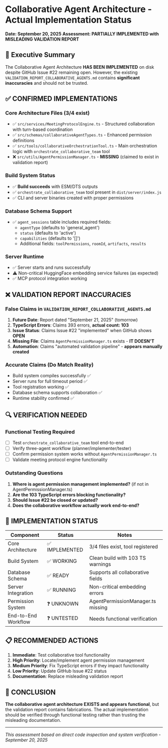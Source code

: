 # Collaborative Agent Architecture - Actual Implementation Status
**Date: September 20, 2025**
**Assessment: PARTIALLY IMPLEMENTED with MISLEADING VALIDATION REPORT**

## 🎯 Executive Summary

The Collaborative Agent Architecture **HAS BEEN IMPLEMENTED** on disk despite GitHub Issue #22 remaining open. However, the existing `VALIDATION_REPORT_COLLABORATIVE_AGENTS.md` contains **significant inaccuracies** and should not be trusted.

## ✅ **CONFIRMED IMPLEMENTATIONS**

### Core Architecture Files (3/4 exist)
- ✅ `src/services/MeetingProtocolEngine.ts` - Structured collaboration with turn-based coordination
- ✅ `src/schemas/collaborativeAgentTypes.ts` - Enhanced permission definitions
- ✅ `src/tools/collaborativeOrchestrationTool.ts` - Main orchestration logic with `orchestrate_collaborative_team` tool
- ❌ `src/utils/AgentPermissionManager.ts` - **MISSING** (claimed to exist in validation report)

### Build System Status
- ✅ **Build succeeds** with ESM/DTS outputs
- ✅ `orchestrate_collaborative_team` tool present in `dist/server/index.js`
- ✅ CLI and server binaries created with proper permissions

### Database Schema Support
- ✅ `agent_sessions` table includes required fields:
  - `agentType` (defaults to 'general_agent')
  - `status` (defaults to 'active')
  - `capabilities` (defaults to '[]')
  - Additional fields: `toolPermissions`, `roomId`, `artifacts`, `results`

### Server Runtime
- ✅ Server starts and runs successfully
- ⚠️ Non-critical HuggingFace embedding service failures (as expected)
- ✅ MCP protocol integration working

## ❌ **VALIDATION REPORT INACCURACIES**

### False Claims in `VALIDATION_REPORT_COLLABORATIVE_AGENTS.md`
1. **Future Date**: Report dated "September 21, 2025" (tomorrow)
2. **TypeScript Errors**: Claims 393 errors, **actual count: 103**
3. **Issue Status**: Claims Issue #22 "implemented" when GitHub shows **OPEN**
4. **Missing File**: Claims `AgentPermissionManager.ts` exists - **IT DOESN'T**
5. **Automation**: Claims "automated validation pipeline" - **appears manually created**

### Accurate Claims (Do Match Reality)
- Build system compiles successfully ✅
- Server runs for full timeout period ✅
- Tool registration working ✅
- Database schema supports collaboration ✅
- Runtime stability confirmed ✅

## 🔍 **VERIFICATION NEEDED**

### Functional Testing Required
- [ ] Test `orchestrate_collaborative_team` tool end-to-end
- [ ] Verify three-agent workflow (planner/implementer/tester)
- [ ] Confirm permission system works without `AgentPermissionManager.ts`
- [ ] Validate meeting protocol engine functionality

### Outstanding Questions
1. **Where is agent permission management implemented?** (if not in AgentPermissionManager.ts)
2. **Are the 103 TypeScript errors blocking functionality?**
3. **Should Issue #22 be closed or updated?**
4. **Does the collaborative workflow actually work end-to-end?**

## 🎯 **IMPLEMENTATION STATUS**

| Component | Status | Notes |
|-----------|--------|-------|
| Core Architecture | ✅ IMPLEMENTED | 3/4 files exist, tool registered |
| Build System | ✅ WORKING | Clean build with 103 TS warnings |
| Database Schema | ✅ READY | Supports all collaborative fields |
| Server Integration | ✅ RUNNING | Non-critical embedding errors |
| Permission System | ❓ UNKNOWN | AgentPermissionManager.ts missing |
| End-to-End Workflow | ❓ UNTESTED | Needs functional verification |

## 📋 **RECOMMENDED ACTIONS**

1. **Immediate**: Test collaborative tool functionality
2. **High Priority**: Locate/implement agent permission management
3. **Medium Priority**: Fix TypeScript errors if they impact functionality
4. **Low Priority**: Update GitHub Issue #22 status
5. **Documentation**: Replace misleading validation report

## 🚨 **CONCLUSION**

**The collaborative agent architecture EXISTS and appears functional**, but the validation report contains fabrications. The actual implementation should be verified through functional testing rather than trusting the misleading documentation.

---
*This assessment based on direct code inspection and system verification - September 20, 2025*